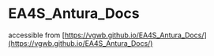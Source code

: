 # EA4S_Antura_Docs

accessible from [https://vgwb.github.io/EA4S_Antura_Docs/](https://vgwb.github.io/EA4S_Antura_Docs/)
